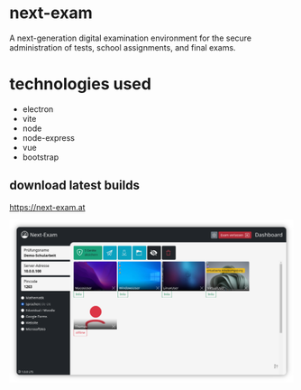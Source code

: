 # next-exam
A next-generation digital examination environment for the secure administration of tests, school assignments, and final exams.

# technologies used
* electron
* vite
* node
* node-express
* vue
* bootstrap


## download latest builds
https://next-exam.at


![screenshot](/info/screenshot.png)




